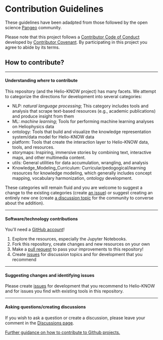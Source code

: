 
# Contribution Guidelines
These guidelines have been adadpted from those followed by the open science [Pangeo](https://pangeo.io/) community. 

Please note that this project follows a [Contributor Code of Conduct]() developed by [Contributor Covenant](https://www.contributor-covenant.org/). By participating in this project you agree to abide by its terms.



## How to contribute?

---

#### Understanding *where* to contribute
This repository (and the Helio-KNOW project) has many facets. We attempt to categorize the directions for development into several categories:
- NLP: *natural language processing*; This category includes tools and analysis that scrape text-based resources (e.g., academic publications) and produce insight from them
- ML: *machine learning*; Tools for performing machine learning analyses on Heliophysics data
- ontology: Tools that build and visualize the knowledge representation system/data model for Helio-KNOW data
- platform: Tools that create the interaction layer to Helio-KNOW data, tools, and resources.
- storymaps: Inspiring, immersive stories by combining text, interactive maps, and other multimedia content.
- utils: General utilities for data accumulation, wrangling, and analysis
- Knowledge_Modeling_Curriculum: Curricular/pedogogical/learning resources for knowledge modeling, which generally includes concept mapping, vocabulary harmonization, ontology development. 

These categories will remain fluid and you are welcome to suggest a change to the existing categories (create [an issue](https://github.com/rmcgranaghan/Helio-KNOW/issues)) or suggest creating an entirely new one (create [a discussion topic](https://github.com/rmcgranaghan/Helio-KNOW/discussions) for the community to converse about the addition). 


---

#### Software/technology contributions
You'll need a [GitHub account](https://github.com/)!

1. Explore the resources, especially the Jupyter Notebooks. 
2. Fork this repository, create changes and new resources on your own
3. Make a [pull request](https://docs.github.com/en/github/collaborating-with-pull-requests/proposing-changes-to-your-work-with-pull-requests/about-pull-requests) to pass your improvements to this repository! 
4. Create [issues](https://github.com/rmcgranaghan/Helio-KNOW/issues) for discussion topics and for development that you recommend

---

#### Suggesting changes and identifying issues
Please create [issues](https://github.com/rmcgranaghan/Helio-KNOW/issues) for development that you recommend to Helio-KNOW and for issues you find with existing tools in this repository. 

---

#### Asking questions/creating discussions
If you wish to ask a question or create a discussion, please leave your comment in the [Discussions page](https://github.com/rmcgranaghan/Helio-KNOW/discussions).






[Further guidance on how to contribute to Github projects.](https://www.dataschool.io/how-to-contribute-on-github/)


